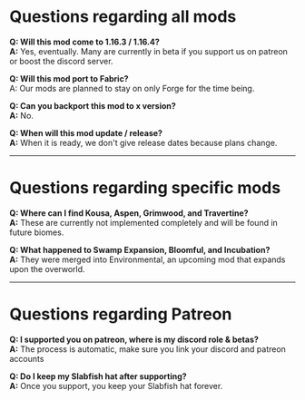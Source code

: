 # Questions regarding all mods

**Q: Will this mod come to 1.16.3 / 1.16.4?**  
**A:** Yes, eventually. Many are currently in beta if you support us on patreon or boost the discord server.

**Q: Will this mod port to Fabric?**  
A: Our mods are planned to stay on only Forge for the time being.

**Q: Can you backport this mod to x version?**  
**A:** No.

**Q: When will this mod update / release?**  
**A:** When it is ready, we don't give release dates because plans change.

---

# Questions regarding specific mods

**Q: Where can I find Kousa, Aspen, Grimwood, and Travertine?**  
**A:** These are currently not implemented completely and will be found in future biomes.

**Q: What happened to Swamp Expansion, Bloomful, and Incubation?**  
**A:** They were merged into Environmental, an upcoming mod that expands upon the overworld.

---

# Questions regarding Patreon

**Q: I supported you on patreon, where is my discord role & betas?**  
**A:** The process is automatic, make sure you link your discord and patreon accounts

**Q: Do I keep my Slabfish hat after supporting?**  
**A:** Once you support, you keep your Slabfish hat forever.
